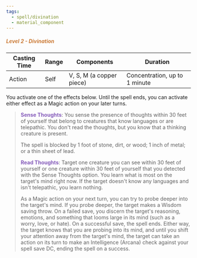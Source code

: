 ```yaml
---
tags:
  - spell/divination
  - material_component
---
```

##### *<span style="color:rgb(203, 123, 55)">Level 2 - Divination</span>*

|Casting Time|Range|Components|Duration|
|---|---|---|---|
|Action|Self|V, S, M (a copper piece)|Concentration, up to 1 minute|
You activate one of the effects below. Until the spell ends, you can activate either effect as a Magic action on your later turns. 

> **<span style="color:rgb(134, 93, 187)">Sense Thoughts</span>**: You sense the presence of thoughts within 30 feet of yourself that belong to creatures that know languages or are telepathic. You don't read the thoughts, but you know that a thinking creature is present.
> 
> The spell is blocked by 1 foot of stone, dirt, or wood; 1 inch of metal; or a thin sheet of lead. 
> 
> **<span style="color:rgb(134, 93, 187)">Read Thoughts</span>**: Target one creature you can see within 30 feet of yourself or one creature within 30 feet of yourself that you detected with the Sense Thoughts option. You learn what is most on the target's mind right now. If the target doesn't know any languages and isn't telepathic, you learn nothing.
> 
> As a Magic action on your next turn, you can try to probe deeper into the target's mind. If you probe deeper, the target makes a Wisdom saving throw. On a failed save, you discern the target's reasoning, emotions, and something that looms large in its mind (such as a worry, love, or hate). On a successful save, the spell ends. Either way, the target knows that you are probing into its mind, and until you shift your attention away from the target's mind, the target can take an action on its turn to make an Intelligence (Arcana) check against your spell save DC, ending the spell on a success. 
